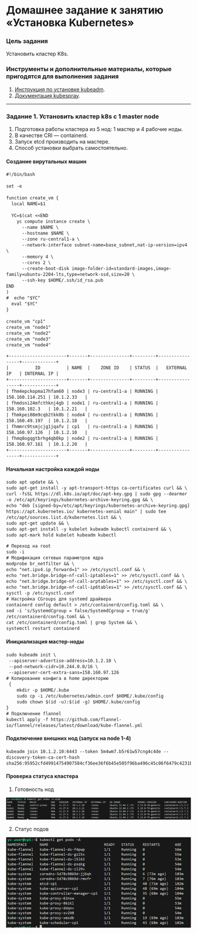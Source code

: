 # Домашнее задание к занятию «Установка Kubernetes»

### Цель задания

Установить кластер K8s.

### Инструменты и дополнительные материалы, которые пригодятся для выполнения задания

1. [Инструкция по установке kubeadm](https://kubernetes.io/docs/setup/production-environment/tools/kubeadm/create-cluster-kubeadm/).
2. [Документация kubespray](https://kubespray.io/).

-----

### Задание 1. Установить кластер k8s с 1 master node

1. Подготовка работы кластера из 5 нод: 1 мастер и 4 рабочие ноды.
2. В качестве CRI — containerd.
3. Запуск etcd производить на мастере.
4. Способ установки выбрать самостоятельно.

#### Создание вирутальных машин

```shell
#!/bin/bash

set -e

function create_vm {
  local NAME=$1

  YC=$(cat <<END
    yc compute instance create \
      --name $NAME \
      --hostname $NAME \
      --zone ru-central1-a \
      --network-interface subnet-name=base_subnet,nat-ip-version=ipv4 \
      --memory 4 \
      --cores 2 \
      --create-boot-disk image-folder-id=standard-images,image-family=ubuntu-2204-lts,type=network-ssd,size=20 \
      --ssh-key $HOME/.ssh/id_rsa.pub
END
)
#  echo "$YC"
  eval "$YC"
}

create_vm "cp1"
create_vm "node1"
create_vm "node2"
create_vm "node3"
create_vm "node4"
```

```shell
+----------------------+-------+---------------+---------+-----------------+-------------+
|          ID          | NAME  |    ZONE ID    | STATUS  |   EXTERNAL IP   | INTERNAL IP |
+----------------------+-------+---------------+---------+-----------------+-------------+
| fhm4epckopma17hfam60 | node3 | ru-central1-a | RUNNING | 158.160.114.251 | 10.1.2.33   |
| fhmdsni24mfcthknj4gb | node1 | ru-central1-a | RUNNING | 158.160.102.3   | 10.1.2.21   |
| fhmkpei08m9cqb2tkk0b | node4 | ru-central1-a | RUNNING | 158.160.49.197  | 10.1.2.18   |
| fhmmrc9tsmjcjg1jqafv | cp1   | ru-central1-a | RUNNING | 158.160.97.126  | 10.1.2.10   |
| fhmq8ogqgtbrhg4qb0kp | node2 | ru-central1-a | RUNNING | 158.160.97.161  | 10.1.2.20   |
+----------------------+-------+---------------+---------+-----------------+-------------+
```

#### Начальная настройка каждой ноды

```shell
sudo apt update && \
sudo apt-get install -y apt-transport-https ca-certificates curl && \
curl -fsSL https://dl.k8s.io/apt/doc/apt-key.gpg | sudo gpg --dearmor -o /etc/apt/keyrings/kubernetes-archive-keyring.gpg && \
echo "deb [signed-by=/etc/apt/keyrings/kubernetes-archive-keyring.gpg] https://apt.kubernetes.io/ kubernetes-xenial main" | sudo tee /etc/apt/sources.list.d/kubernetes.list && \
sudo apt-get update && \
sudo apt-get install -y kubelet kubeadm kubectl containerd && \
sudo apt-mark hold kubelet kubeadm kubectl 
```

```shell
# Переход на root
sudo -i
# Модификация сетевых параметров ядра
modprobe br_netfilter && \
echo "net.ipv4.ip_forward=1" >> /etc/sysctl.conf && \
echo "net.bridge.bridge-nf-call-iptables=1" >> /etc/sysctl.conf && \
echo "net.bridge.bridge-nf-call-arptables=1" >> /etc/sysctl.conf && \
echo "net.bridge.bridge-nf-call-ip6tables=1" >> /etc/sysctl.conf && \
sysctl -p /etc/sysctl.conf
# Настройка CGroups для systemd драйвера
containerd config default > /etc/containerd/config.toml && \
sed -i 's/SystemdCgroup = false/SystemdCgroup = true/g' /etc/containerd/config.toml && \
cat /etc/containerd/config.toml | grep System && \
systemctl restart containerd
```

#### Инициализация мастер-ноды

```shell
sudo kubeadm init \
 --apiserver-advertise-address=10.1.2.10 \
 --pod-network-cidr=10.244.0.0/16 \
 --apiserver-cert-extra-sans=158.160.97.126
# Копирование конфига в home директорию
 {
    mkdir -p $HOME/.kube
    sudo cp -i /etc/kubernetes/admin.conf $HOME/.kube/config
    sudo chown $(id -u):$(id -g) $HOME/.kube/config
}
# Подключение flannel
kubectl apply -f https://github.com/flannel-io/flannel/releases/latest/download/kube-flannel.yml
```

#### Подключение внешних нод (запуск на node 1-4)

```shell
kubeadm join 10.1.2.10:6443 --token 5m4wm7.b5r61w57cng4c4de --discovery-token-ca-cert-hash sha256:95952cfd49914754907584cf36ee36f6b45e505f96ba496c45c06f6479c4231b
```

#### Проверка статуса кластера

1. Готовность нод

![Nodes](image.png)

2. Статус подов

![P ods](image-1.png)



